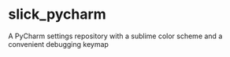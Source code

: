 # slick_pycharm
A PyCharm settings repository with a sublime color scheme and a convenient debugging keymap
